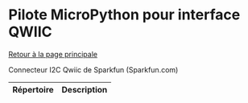 # Pilote MicroPython pour interface QWIIC
[Retour à la page principale](../../readme.md)

Connecteur I2C Qwiic de Sparkfun (Sparkfun.com)

<table>
<thead>
  <th>Répertoire</th><th>Description</th>
</thead>
<tbody>
</tbody>
</table>
